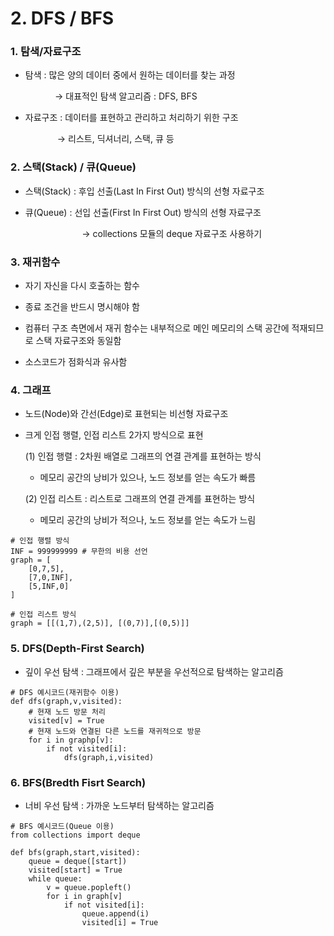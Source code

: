 # 2. DFS / BFS

### 1. 탐색/자료구조

- 탐색 : 많은 양의 데이터 중에서 원하는 데이터를 찾는 과정
  
              → 대표적인 탐색 알고리즘 : DFS, BFS

- 자료구조 : 데이터를 표현하고 관리하고 처리하기 위한 구조

                   → 리스트, 딕셔너리, 스택, 큐 등

### 2. 스택(Stack) / 큐(Queue)

- 스택(Stack) : 후입 선출(Last In First Out) 방식의 선형 자료구조

- 큐(Queue) : 선입 선출(First In First Out) 방식의 선형 자료구조 

                             → collections 모듈의 deque 자료구조 사용하기

### 3. 재귀함수

- 자기 자신을 다시 호출하는 함수

- 종료 조건을 반드시 명시해야 함

- 컴퓨터 구조 측면에서 재귀 함수는 내부적으로 메인 메모리의 스택 공간에 적재되므로 스택 자료구조와 동일함

- 소스코드가 점화식과 유사함

### 4. 그래프

- 노드(Node)와 간선(Edge)로 표현되는 비선형 자료구조

- 크게 인접 행렬, 인접 리스트 2가지 방식으로 표현 
  
  (1) 인접 행렬 : 2차원 배열로 그래프의 연결 관계를 표현하는 방식
  
  - 메모리 공간의 낭비가 있으나, 노드 정보를 얻는 속도가 빠름
  
  (2) 인접 리스트 : 리스트로 그래프의 연결 관계를 표현하는 방식
  
  - 메모리 공간의 낭비가 적으나, 노드 정보를 얻는 속도가 느림

```
# 인접 행렬 방식
INF = 999999999 # 무한의 비용 선언
graph = [
    [0,7,5],
    [7,0,INF],
    [5,INF,0]
]

# 인접 리스트 방식
graph = [[(1,7),(2,5)], [(0,7)],[(0,5)]]
```

### 5. DFS(Depth-First Search)

- 깊이 우선 탐색 : 그래프에서 깊은 부분을 우선적으로 탐색하는 알고리즘 

```
# DFS 예시코드(재귀함수 이용)
def dfs(graph,v,visited):
    # 현재 노드 방문 처리
    visited[v] = True
    # 현재 노드와 연결된 다른 노드를 재귀적으로 방문
    for i in graphp[v]:
        if not visited[i]:
            dfs(graph,i,visited)
```

### 6. BFS(Bredth Fisrt Search)

- 너비 우선 탐색 : 가까운 노드부터 탐색하는 알고리즘

```
# BFS 예시코드(Queue 이용)
from collections import deque

def bfs(graph,start,visited):
    queue = deque([start])
    visited[start] = True
    while queue:
        v = queue.popleft() 
        for i in graph[v]
            if not visited[i]:
                queue.append(i)
                visited[i] = True
```

